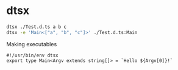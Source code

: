 # dtsx

```bash
dtsx ./Test.d.ts a b c
dtsx -e 'Main<["a", "b", "c"]>' ./Test.d.ts:Main
```

Making executables

```
#!/usr/bin/env dtsx
export type Main<Argv extends string[]> = `Hello ${Argv[0]}!`
```
